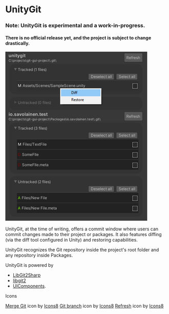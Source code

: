 # UnityGit

### Note: UnityGit is experimental and a work-in-progress.
#### There is no official release yet, and the project is subject to change drastically.

![img.png](img.png)

UnityGit, at the time of writing, offers a commit window where users can commit changes made
to their project or packages. It also features diffing (via the diff tool configured in Unity)
and restoring capabilities.

UnityGit recognizes the Git repository inside the project's root folder and any repository
inside Packages.

UnityGit is powered by

- [LibGit2Sharp](https://github.com/libgit2/libgit2sharp)
- [libgit2](http://libgit2.github.com/)
- [UIComponents](https://github.com/jonisavo/uicomponents).

Icons

<a target="_blank" href="https://icons8.com/icon/120699/merge-git">Merge Git</a> icon by <a target="_blank" href="https://icons8.com">Icons8</a>
<a target="_blank" href="https://icons8.com/icon/g5xE4eaXvJuI/git-branch">Git branch</a> icon by <a target="_blank" href="https://icons8.com">Icons8</a>
<a target="_blank" href="https://icons8.com/icon/59872/refresh">Refresh</a> icon by <a target="_blank" href="https://icons8.com">Icons8</a>
